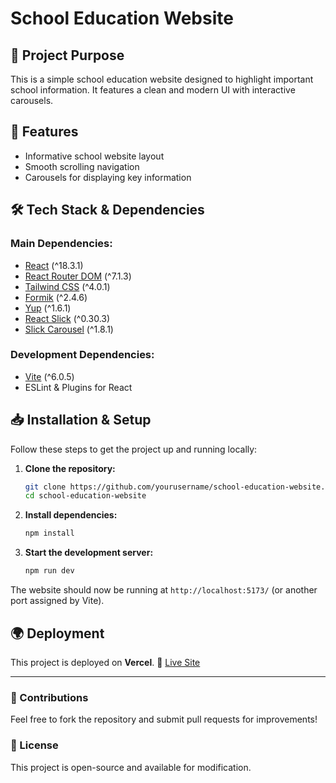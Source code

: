 # School Education Website

## 📌 Project Purpose

This is a simple school education website designed to highlight important school information. It features a clean and modern UI with interactive carousels.

## 🚀 Features

- Informative school website layout
- Smooth scrolling navigation
- Carousels for displaying key information

## 🛠️ Tech Stack & Dependencies

### Main Dependencies:

- [React](https://reactjs.org/) (^18.3.1)
- [React Router DOM](https://reactrouter.com/) (^7.1.3)
- [Tailwind CSS](https://tailwindcss.com/) (^4.0.1)
- [Formik](https://formik.org/) (^2.4.6)
- [Yup](https://github.com/jquense/yup) (^1.6.1)
- [React Slick](https://react-slick.neostack.com/) (^0.30.3)
- [Slick Carousel](https://github.com/kenwheeler/slick) (^1.8.1)

### Development Dependencies:

- [Vite](https://vitejs.dev/) (^6.0.5)
- ESLint & Plugins for React

## 📥 Installation & Setup

Follow these steps to get the project up and running locally:

1. **Clone the repository:**

   ```sh
   git clone https://github.com/yourusername/school-education-website.git
   cd school-education-website
   ```

2. **Install dependencies:**

   ```sh
   npm install
   ```

3. **Start the development server:**
   ```sh
   npm run dev
   ```

The website should now be running at `http://localhost:5173/` (or another port assigned by Vite).

## 🌍 Deployment

This project is deployed on **Vercel**.
🔗 [Live Site](https://school-education-site.vercel.app/)

---

### 📩 Contributions

Feel free to fork the repository and submit pull requests for improvements!

### 📄 License

This project is open-source and available for modification.
